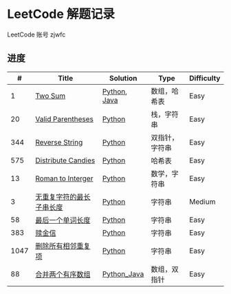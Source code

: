 # LeetCode 解题记录
LeetCode 账号 zjwfc
## 进度

\# |Title|Solution| Type | Difficulty |
---|---|---|---|---|
1|[Two Sum](https://leetcode-cn.com/problems/two-sum/)|[Python](Python/1.py), [Java](Java/twosum.java)|数组，哈希表|Easy|
20|[Valid Parentheses](https://leetcode-cn.com/problems/valid-parentheses/)|[Python](./Problems/20_Valid_Parentheses.md)|栈，字符串|Easy
344|[Reverse String](https://leetcode-cn.com/problems/reverse-string/)|[Python](./Problems/344_Reverse_String.md)|双指针，字符串|Easy
575|[Distribute Candies](https://leetcode-cn.com/problems/distribute-candies/)|[Python](./Problems/575_Distribute_Candies.md)|哈希表|Easy
13|[Roman to Interger](https://leetcode-cn.com/problems/roman-to-integer/)|[Python](./Problems/13_Roman_to_Interger.md)|数学，字符串|Easy
3|[无重复字符的最长子串长度](https://leetcode-cn.com/problems/longest-substring-without-repeating-characters/)|[Python](Problems/3_Longest_Substring_Without_Repeating_Characters.md)|字符串|Medium
58|[最后一个单词长度](https://leetcode-cn.com/problems/length-of-last-word/)|[Python](Problems/58_Length_of_Last_Word.md)|字符串|Easy
383|[赎金信](https://leetcode-cn.com/problems/ransom-note/)|[Python](Problems/383_Ransom_Note.md)|字符串|Easy
1047|[删除所有相邻重复项](https://leetcode-cn.com/problems/remove-all-adjacent-duplicates-in-string/)|[Python](Problems/1047_Remove_All_Adjacent_Duplicates_In_String.md)|字符串|Easy
88|[合并两个有序数组](https://leetcode-cn.com/problems/merge-sorted-array/)|[Python_Java](Problems/88_合并两个有序数组.md)|数组，双指针|Easy